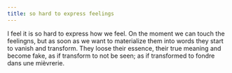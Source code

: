```yaml
---
title: so hard to express feelings
---
```


I feel it is so hard to express how we feel. On the moment we can touch the feelingns, but as soon as we want to materialize them into words they start to vanish and transform. They loose their essence, their true meaning and become fake, as if transform to not be seen; as if transformed to fondre dans une mièvrerie.
